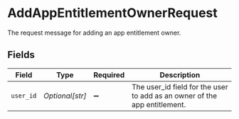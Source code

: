 # AddAppEntitlementOwnerRequest

The request message for adding an app entitlement owner.


## Fields

| Field                                                                     | Type                                                                      | Required                                                                  | Description                                                               |
| ------------------------------------------------------------------------- | ------------------------------------------------------------------------- | ------------------------------------------------------------------------- | ------------------------------------------------------------------------- |
| `user_id`                                                                 | *Optional[str]*                                                           | :heavy_minus_sign:                                                        | The user_id field for the user to add as an owner of the app entitlement. |